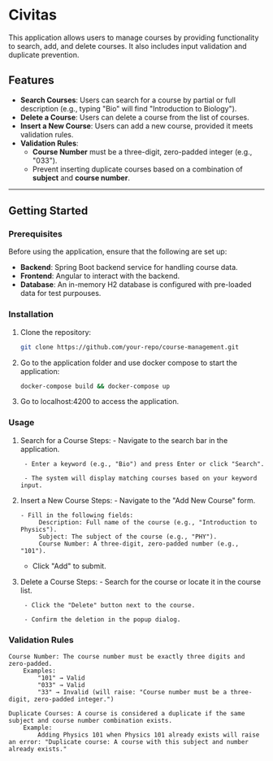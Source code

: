 # Civitas

This application allows users to manage courses by providing functionality to search, add, and delete courses. It also includes input validation and duplicate prevention.

## Features

- **Search Courses**: Users can search for a course by partial or full description (e.g., typing "Bio" will find "Introduction to Biology").
- **Delete a Course**: Users can delete a course from the list of courses.
- **Insert a New Course**: Users can add a new course, provided it meets validation rules.
- **Validation Rules**:
  - **Course Number** must be a three-digit, zero-padded integer (e.g., "033").
  - Prevent inserting duplicate courses based on a combination of **subject** and **course number**.

---

## Getting Started

### Prerequisites

Before using the application, ensure that the following are set up:

- **Backend**: Spring Boot backend service for handling course data.
- **Frontend**: Angular to interact with the backend.
- **Database**: An in-memory H2 database is configured with pre-loaded data for test purpouses.

### Installation

1. Clone the repository:
   ```bash
   git clone https://github.com/your-repo/course-management.git
2. Go to the application folder and use docker compose to start the application:
   ```bash
   docker-compose build && docker-compose up
3. Go to localhost:4200 to access the application.

### Usage
1. Search for a Course
    Steps:
        - Navigate to the search bar in the application.
   
        - Enter a keyword (e.g., "Bio") and press Enter or click "Search".
   
        - The system will display matching courses based on your keyword input.

3. Insert a New Course
    Steps:
       - Navigate to the "Add New Course" form.
   
       - Fill in the following fields:
            Description: Full name of the course (e.g., "Introduction to Physics").
            Subject: The subject of the course (e.g., "PHY").
            Course Number: A three-digit, zero-padded number (e.g., "101").

   - Click "Add" to submit.

5. Delete a Course
    Steps:
        - Search for the course or locate it in the course list.
   
        - Click the "Delete" button next to the course.
   
        - Confirm the deletion in the popup dialog.

### Validation Rules

    Course Number: The course number must be exactly three digits and zero-padded.
        Examples:
            "101" → Valid
            "033" → Valid
            "33" → Invalid (will raise: "Course number must be a three-digit, zero-padded integer.")

    Duplicate Courses: A course is considered a duplicate if the same subject and course number combination exists.
        Example:
            Adding Physics 101 when Physics 101 already exists will raise an error: "Duplicate course: A course with this subject and number already exists."
